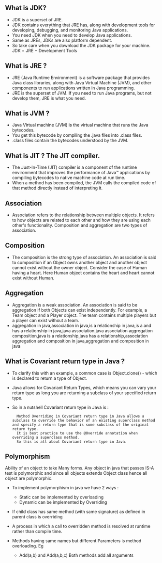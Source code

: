 ## What is JDK? 
* JDK is a superset of JRE. 
* JDK contains everything that JRE has, along with development tools for developing, debugging, and monitoring Java applications.
* You need JDK when you need to develop Java applications. 
* Same as JREs, JDKs are also platform dependent. 
* So take care when you download the JDK package for your machine. JDK = JRE + Development Tools 

## What is JRE ? 
* JRE (Java Runtime Environment) is a software package that provides Java class libraries, along with Java Virtual Machine (JVM), and other components to run applications written in Java programming. 
* JRE is the superset of JVM. If you need to run Java programs, but not develop them, JRE is what you need. 

## What is JVM ? 
* Java Virtual machine (JVM) is the virtual machine that runs the Java bytecodes. 
* You get this bytecode by compiling the .java files into .class files.
* .class files contain the bytecodes understood by the JVM. 

## What is JIT ? The JIT compiler. 
* The Just-In-Time (JIT) compiler is a component of the runtime environment that improves the performance of Java™ applications by compiling bytecodes to native machine code at run time. 
* When a method has been compiled, the JVM calls the compiled code of that method directly instead of interpreting it.


## Association
* Association refers to the relationship between multiple objects. It refers to how objects are related to each other and how they are using each other's functionality. Composition and aggregation are two types of association.

## Composition
* The composition is the strong type of association. An association is said to composition if an Object owns another object and another object cannot exist without the owner object. Consider the case of Human having a heart. Here Human object contains the heart and heart cannot exist without Human.

## Aggregation
* Aggregation is a weak association. An association is said to be aggregation if both Objects can exist independently. For example, a Team object and a Player object. The team contains multiple players but a player can exist without a team.
* aggregation in java,association in java,is a relationship in java,is a and has a relationship in java,java association,java association aggregation composition,java is a relationship,java has a relationship,association aggregation and composition in java,aggregation and composition in java

## What is Covariant return type in Java ?
* To clarify this with an example, a common case is Object.clone() - which is declared to return a type of Object.
* Java allows for Covariant Return Types, which means you can vary your return type as long you are returning a subclass of your specified return type.
* So in a nutshell Covariant return type in Java is :
      
        Method Overriding in Covariant return type in Java allows a subclass to override the behavior of an existing superclass method and specify a return type that is some subclass of the original return type. 
        It is best practice to use the @Override annotation when overriding a superclass method.
        So this is all about Covariant return type in Java.

## Polymorphism
Ability of an object to take
Many forms. Any object in java that passes IS-A test is polymorphic and since all objects extends Object class hence all object are polymorphic.

* To implement polymorphism in java we have 2 ways :
    * Static can be implemented by overloading
    * Dynamic can be implemented by Overriding

* If child class has same method (with same signature) as defined in parent class is overriding
* A process in which a call to overridden method is resolved at runtime rather than compile time.
* Methods having same names but different Parameters is method overloading. Eg
    * Add(a,b) and Add(a,b,c)
      Both methods add all arguments